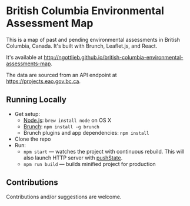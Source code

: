 # British Columbia Environmental Assessment Map

This is a map of past and pending environmental assessments in British Columbia, Canada. It's built with Brunch, Leaflet.js, and React.

It's available at http://ngottlieb.github.io/british-columbia-environmental-assessments-map.

The data are sourced from an API endpoint at https://projects.eao.gov.bc.ca.

## Running Locally

* Get setup:
    * [Node.js](http://nodejs.org): `brew install node` on OS X
    * [Brunch](http://brunch.io): `npm install -g brunch`
    * Brunch plugins and app dependencies: `npm install`
* Clone the repo
* Run:
    * `npm start` — watches the project with continuous rebuild. This will also launch HTTP server with [pushState](https://developer.mozilla.org/en-US/docs/Web/Guide/API/DOM/Manipulating_the_browser_history).
    * `npm run build` — builds minified project for production

## Contributions

Contributions and/or suggestions are welcome.

